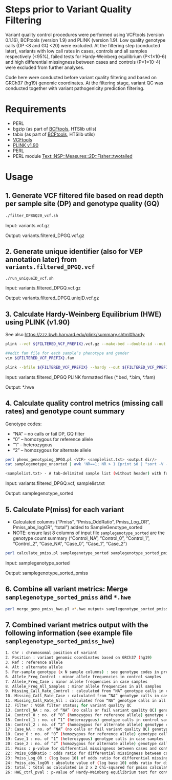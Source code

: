 # Steps prior to Variant Quality Filtering
Variant quality control procedures were performed using VCFtools (version 0.1.16), BCFtools (version 1.9) and PLINK (version 1.9). Low quality genotype calls (DP <8 and GQ <20) were excluded. At the filtering step (conducted later), variants with low call rates in cases, controls and all samples respectively (<95%), failed tests for Hardy-Weinberg equilibrium (P<1×10-6) and high differential missingness between cases and controls (P<1×10-4) were excluded from further analyses.

Code here were conducted before variant quality filtering and based on GRCh37 (hg19) genomic coordinates. 
At the filtering stage, variant QC was conducted together with variant pathogenicity prediction filtering. 


# Requirements
- PERL
- bgzip (as part of [BCFtools](http://www.htslib.org/download/), HTSlib utils)
- tabix (as part of [BCFtools](http://www.htslib.org/download/), HTSlib utils)
- [VCFtools](https://vcftools.github.io/index.html)
- [PLINK v1.90](https://www.cog-genomics.org/plink/)
- PERL
- PERL module [Text::NSP::Measures::2D::Fisher::twotailed](https://metacpan.org/pod/Text::NSP::Measures::2D::Fisher::twotailed)


# Usage
## 1. Generate VCF filtered file based on read depth per sample site (DP) and genotype quality (GQ)
``` bash
./filter_DP8GQ20_vcf.sh
```

Input: variants.vcf.gz

Output: variants.filtered_DPGQ.vcf.gz


## 2. Generate unique identifier (also for VEP annotation later) from `variants.filtered_DPGQ.vcf`
``` bash
./run_uniqueID_vcf.sh
```

Input: variants.filtered_DPGQ.vcf.gz

Output: variants.filtered_DPGQ.uniqID.vcf.gz


## 3. Calculate Hardy-Weinberg Equilibrium (HWE) using PLINK (v1.90)
See also https://zzz.bwh.harvard.edu/plink/summary.shtml#hardy

``` bash
plink --vcf ${FILTERED_VCF_PREFIX}.vcf.gz --make-bed --double-id --out ${FILTERED_VCF_PREFIX} --allow-no-sex

##edit fam file for each sample’s phenotype and gender
vim ${FILTERED_VCF_PREFIX}.fam  

plink --bfile ${FILTERED_VCF_PREFIX} --hardy --out ${FILTERED_VCF_PREFIX}-hwe  ## then extract p-val of UNAFF 

```
Input: variants.filtered_DPGQ PLINK formatted files (*.bed, *.bim, *.fam)

Output: *.hwe


## 4. Calculate quality control metrics (missing call rates) and genotype count summary
Genotype codes:
- “NA” – no calls or fail DP, GQ filter
- “0” – homozygous for reference allele
- “1” – heterozygous
- “2” – homozygous for alternate allele

``` bash
perl pheno_genotyping_DPGQ.pl <VCF> <samplelist.txt> <output dir/>
cat samplegenotype_unsorted | awk 'NR==1; NR > 1 {print $0 | "sort -V -k1,1 -k2,2n"}' > samplegenotype_sorted   ##sort by genomic position

<samplelist.txt> - A tab-delimited sample list (without header) with format: SampleName Phenotype (as "case" or "control")
```

Input: variants.filtered_DPGQ.vcf, samplelist.txt

Output: samplegenotype_sorted


## 5. Calculate P(miss) for each variant
- Calculated columns (“Pmiss”, “Pmiss_OddRatio”, Pmiss_Log_OR”, Pmiss_abs_logOR”, “total”) added to SampleGenotype_sorted
- NOTE: ensure last 8 columns of input file `samplegenotype_sorted` are the genotype count summary (“Control_NA”, “Control_0”, “Control_1”, “Control_2”, “Case_NA”, “Case_0”, “Case_1”, “Case_2”)

``` bash
perl calculate_pmiss.pl samplegenotype_sorted samplegenotype_sorted_pmiss
``` 

Input: samplegenotype_sorted

Output: samplegenotype_sorted_pmiss


## 6. Combine all variant metrics: Merge `samplegenotype_sorted_pmiss` and `*.hwe`
``` bash
perl merge_geno_pmiss_hwe.pl <*.hwe output> samplegenotype_sorted_pmiss samplegenotype_sorted_pmiss_hwe
```

## 7. Combined variant metrics output with the following information (see example file `samplegenotype_sorted_pmiss_hwe`)
``` bash
1. Chr : chromosomal position of variant
2. Position : variant genomic coordinates based on GRCh37 (hg19)
3. Ref : reference allele
4. Alt : alternate allele
5. Per-sample genotype (x N sample columns) : see genotype codes in previous step #4 
6. Allele_Freq_Control : minor allele frequencies in control samples
7. Allele_Freq_Case : minor allele frequencies in case samples
8. Allele_Freq_All_Samples : minor allele frequencies in all samples
9. Missing_Call_Rate_Control : calculated from “NA” genotype calls in control samples; for variant quality QC
10. Missing_Call_Rate_Case : calculated from “NA” genotype calls in case samples; for variant quality QC
11. Missing_Call_Rate_All : calculated from “NA” genotype calls in all samples; for variant quality QC
12. Filter : VQSR filter status; for variant quality QC
13. Control_NA : no. of “NA” (no calls or fail variant quality QC) genotype calls in control samples
14. Control_0 : no. of “0” (homozygous for reference allele) genotype calls in control samples
15. Control_1 : no. of “1” (heterozygous) genotype calls in control samples
16: Control_2 : no. of “2” (homozygous for alternate allele) genotype calls in control samples
17: Case_NA : no. of “NA” (no calls or fail variant quality QC) genotype calls in case samples
18. Case_0 : no. of “0” (homozygous for reference allele) genotype calls in case samples
19: Case_1 : no. of “1” (heterozygous) genotype calls in case samples
20: Case_2 : no. of “2” (homozygous for alternate allele) genotype calls in case samples
21: Pmiss : p-value for differential missingness between cases and controls; for variant quality QC
22: Pmiss_OddRatio : odds ratio for differential missingness between cases and controls; for variant quality QC
23: Pmiss_Log_OR : (log base 10) of odds ratio for differential missingness between cases and controls; for variant quality QC
24: Pmiss_abs_logOR : absolute value of (log base 10) odds ratio for differential missingness between cases and controls; for variant quality QC
25: total : total as calculated in 2 x 2 Chi-squared for pmiss calculation; for variant quality QC
26: HWE_ctrl_pval : p-value of Hardy-Weinberg equilibrium test for controls; for variant quality QC
```





